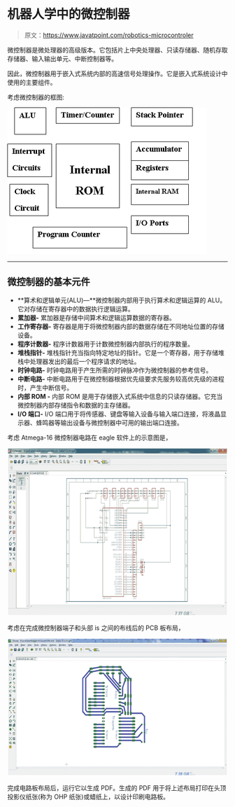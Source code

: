 # 机器人学中的微控制器

> 原文：<https://www.javatpoint.com/robotics-microcontroler>

微控制器是微处理器的高级版本。它包括片上中央处理器、只读存储器、随机存取存储器、输入输出单元、中断控制器等。

因此，微控制器用于嵌入式系统内部的高速信号处理操作。它是嵌入式系统设计中使用的主要组件。

考虑微控制器的框图:

![Robotics Microcontroler1](img/f3f9eef27727dbb3c69de5aa54eb9cca.png)

* * *

## 微控制器的基本元件

*   **算术和逻辑单元(ALU)—**微控制器内部用于执行算术和逻辑运算的 ALU。它对存储在寄存器中的数据执行逻辑运算。
*   **累加器-** 累加器是存储中间算术和逻辑运算数据的寄存器。
*   **工作寄存器-** 寄存器是用于将微控制器内部的数据存储在不同地址位置的存储设备。
*   **程序计数器-** 程序计数器用于计数微控制器内部执行的程序数量。
*   **堆栈指针-** 堆栈指针充当指向特定地址的指针。它是一个寄存器，用于存储堆栈中处理器发出的最后一个程序请求的地址。
*   **时钟电路-** 时钟电路用于产生所需的时钟脉冲作为微控制器的参考信号。
*   **中断电路-** 中断电路用于在微控制器根据优先级要求先服务较高优先级的进程时，产生中断信号。
*   **内部 ROM -** 内部 ROM 是用于存储嵌入式系统中信息的只读存储器。它充当微控制器内部存储指令和数据的主存储器。
*   **I/O 端口-** I/O 端口用于将传感器、键盘等输入设备与输入端口连接，将液晶显示器、蜂鸣器等输出设备与微控制器中可用的输出端口连接。

考虑 Atmega-16 微控制器电路在 eagle 软件上的示意图是，

![Robotics Microcontroler2](img/00d8ca4938aaed54bfcf5057059c3e5c.png)

考虑在完成微控制器端子和头部 is 之间的布线后的 PCB 板布局，

![Robotics Microcontroler3](img/5b6e537e6ab8fdd1c7b4c97e6b3f868b.png)

完成电路板布局后，运行它以生成 PDF。生成的 PDF 用于将上述布局打印在头顶投影仪纸张(称为 OHP 纸张)或蜡纸上，以设计印刷电路板。